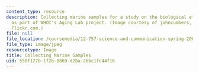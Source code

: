 ```yaml
---
content_type: resource
description: Collecting marine samples for a study on the biological effects of aging
  as part of WHOI's Aging Lab project. (Image courtesy of johncumbers, as posted on
  Flickr.com.)
file: null
file_location: /coursemedia/12-757-science-and-communication-spring-2005/558f127b1f2b8869d2ba2bbc1fc44f16_12-757s05.jpg
file_type: image/jpeg
resourcetype: Image
title: Collecting Marine Samples
uid: 558f127b-1f2b-8869-d2ba-2bbc1fc44f16
---
```

